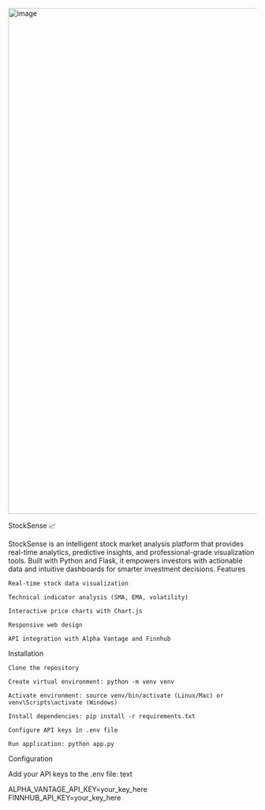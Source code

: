 <img width="1024" height="1024" alt="image" src="https://github.com/user-attachments/assets/38a3c5c8-ca31-499d-b99d-c4c834532b35" />

StockSense 📈

StockSense is an intelligent stock market analysis platform that provides real-time analytics, predictive insights, and professional-grade visualization tools. Built with Python and Flask, it empowers investors with actionable data and intuitive dashboards for smarter investment decisions.
Features

    Real-time stock data visualization

    Technical indicator analysis (SMA, EMA, volatility)

    Interactive price charts with Chart.js

    Responsive web design

    API integration with Alpha Vantage and Finnhub

Installation

    Clone the repository

    Create virtual environment: python -m venv venv

    Activate environment: source venv/bin/activate (Linux/Mac) or venv\Scripts\activate (Windows)

    Install dependencies: pip install -r requirements.txt

    Configure API keys in .env file

    Run application: python app.py

Configuration

Add your API keys to the .env file:
text

ALPHA_VANTAGE_API_KEY=your_key_here
FINNHUB_API_KEY=your_key_here
